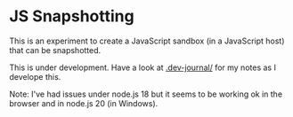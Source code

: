 # JS Snapshotting

This is an experiment to create a JavaScript sandbox (in a JavaScript host) that can be snapshotted.

This is under development. Have a look at [.dev-journal/](./.dev-journal/2023-12-02%20first%20steps.md) for my notes as I develope this.

Note: I've had issues under node.js 18 but it seems to be working ok in the browser and in node.js 20 (in Windows).

